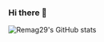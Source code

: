 ### Hi there 👋

![Remag29's GitHub stats](https://github-readme-stats.vercel.app/api?username=remag29&show_icons=true&theme=tokyonight)

<!--
**Remag29/Remag29** is a ✨ _special_ ✨ repository because its `README.md` (this file) appears on your GitHub profile.

Here are some ideas to get you started:

- 🔭 I’m currently working on ...
- 🌱 I’m currently learning ...
- 👯 I’m looking to collaborate on ...
- 🤔 I’m looking for help with ...
- 💬 Ask me about ...
- 📫 How to reach me: ...
- 😄 Pronouns: ...
- ⚡ Fun fact: ...
-->
